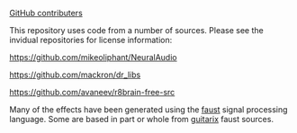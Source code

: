 [GitHub contributers](https://github.com/mikeoliphant/stompbox/graphs/contributors)

This repository uses code from a number of sources. Please see the invidual repositories for license information:

https://github.com/mikeoliphant/NeuralAudio

https://github.com/mackron/dr_libs

https://github.com/avaneev/r8brain-free-src

Many of the effects have been generated using the [faust](https://github.com/grame-cncm/faust) signal processing language. Some are based in part or whole from [guitarix](https://github.com/brummer10/guitarix) faust sources.

